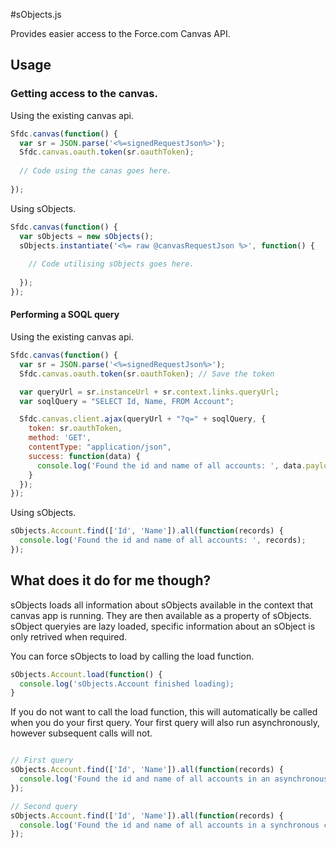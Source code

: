 #sObjects.js

Provides easier access to the Force.com Canvas API.

## Usage

### Getting access to the canvas.

Using the existing canvas api.

````js
Sfdc.canvas(function() {
  var sr = JSON.parse('<%=signedRequestJson%>');
  Sfdc.canvas.oauth.token(sr.oauthToken);
  
  // Code using the canas goes here.
  
});
````

Using sObjects.

````js
Sfdc.canvas(function() {
  var sObjects = new sObjects();
  sObjects.instantiate('<%= raw @canvasRequestJson %>', function() {
    
    // Code utilising sObjects goes here.
    
  });
});
````

#### Performing a SOQL query

Using the existing canvas api.

````js
Sfdc.canvas(function() {
  var sr = JSON.parse('<%=signedRequestJson%>');
  Sfdc.canvas.oauth.token(sr.oauthToken); // Save the token

  var queryUrl = sr.instanceUrl + sr.context.links.queryUrl;
  var soqlQuery = "SELECT Id, Name, FROM Account";

  Sfdc.canvas.client.ajax(queryUrl + "?q=" + soqlQuery, {
    token: sr.oauthToken,
    method: 'GET',
    contentType: "application/json",
    success: function(data) {
      console.log('Found the id and name of all accounts: ', data.payload.records);
    }
  });
});

````

Using sObjects.

````js
sObjects.Account.find(['Id', 'Name']).all(function(records) {
  console.log('Found the id and name of all accounts: ', records);
});
````

## What does it do for me though?

sObjects loads all information about sObjects available in the context that canvas app is running. They are then available as a property of sObjects. sObject queryies are lazy loaded, specific information about an sObject is only retrived when required.

You can force sObjects to load by calling the load function.

````js
sObjects.Account.load(function() {
  console.log('sObjects.Account finished loading);
}
````

If you do not want to call the load function, this will automatically be called when you do your first query. Your first query will also run asynchronously, however subsequent calls will not.

````js

// First query
sObjects.Account.find(['Id', 'Name']).all(function(records) {
  console.log('Found the id and name of all accounts in an asynchronous callback ', records);
});

// Second query
sObjects.Account.find(['Id', 'Name']).all(function(records) {
  console.log('Found the id and name of all accounts in a synchronous callback ', records);
});

````
